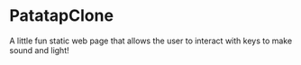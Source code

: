 # PatatapClone
A little fun static web page that allows the user to interact with keys to make sound and light!
